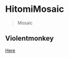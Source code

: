 # HitomiMosaic

 > Mosaic

## Violentmonkey

[Here](https://chrome.google.com/webstore/detail/violentmonkey/jinjaccalgkegednnccohejagnlnfdag)
